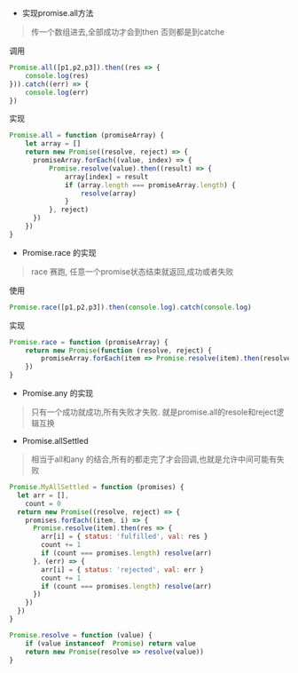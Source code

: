 
- 实现promise.all方法
> 传一个数组进去,全部成功才会到then 否则都是到catche

调用
```javascript
Promise.all([p1,p2,p3]).then((res => {
    console.log(res)
})).catch((err) => {
    console.log(err)
})

```

实现
```javascript
Promise.all = function (promiseArray) {
    let array = []
    return new Promise((resolve, reject) => {
      promiseArray.forEach((value, index) => {
          Promise.resolve(value).then((result) => {
              array[index] = result
              if (array.length === promiseArray.length) {
                  resolve(array)
              }
          }, reject)
      })  
    })
}
```

- Promise.race 的实现
> race 赛跑, 任意一个promise状态结束就返回,成功或者失败
> 
使用
```javascript
Promise.race([p1,p2,p3]).then(console.log).catch(console.log)

```

实现
```javascript
Promise.race = function (promiseArray) {
    return new Promise(function (resolve, reject) {
        promiseArray.forEach(item => Promise.resolve(item).then(resolve,reject))
    })
}
```

- Promise.any  的实现
> 只有一个成功就成功,所有失败才失败. 就是promise.all的resole和reject逻辑互换

- Promise.allSettled
>  相当于all和any 的结合,所有的都走完了才会回调,也就是允许中间可能有失败

```javascript
Promise.MyAllSettled = function (promises) {
  let arr = [],
    count = 0
  return new Promise((resolve, reject) => {
    promises.forEach((item, i) => {
      Promise.resolve(item).then(res => {
        arr[i] = { status: 'fulfilled', val: res }
        count += 1
        if (count === promises.length) resolve(arr)
      }, (err) => {
        arr[i] = { status: 'rejected', val: err }
        count += 1
        if (count === promises.length) resolve(arr)
      })
    })
  })
}

```


```javascript
Promise.resolve = function (value) {
    if (value instanceof  Promise) return value
    return new Promise(resolve => resolve(value))
}
```